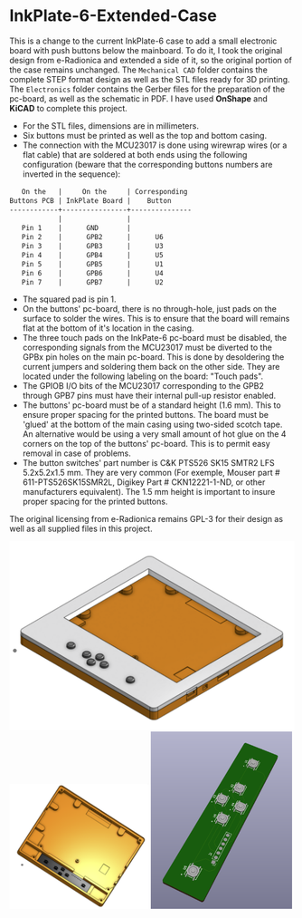 # InkPlate-6-Extended-Case

This is a change to the current InkPlate-6 case to add a small electronic board with push buttons below the mainboard. To do it, I took the original design from e-Radionica and extended a side of it, so the original portion of the case remains unchanged. The `Mechanical CAD` folder contains the complete STEP format design as well as the STL files ready for 3D printing. The `Electronics` folder contains the Gerber files for the preparation of the pc-board, as well as the schematic in PDF. I have used **OnShape** and **KiCAD** to complete this project.

- For the STL files, dimensions are in millimeters. 
- Six buttons must be printed as well as the top and bottom casing.
- The connection with the MCU23017 is done using wirewrap wires (or a flat cable) that are soldered at both ends using the following configuration (beware that the corresponding buttons numbers are inverted in the sequence):

```
   On the   |     On the     | Corresponding 
Buttons PCB | InkPlate Board |    Button
------------+----------------+---------------
            |                |
   Pin 1    |      GND       |
   Pin 2    |      GPB2      |      U6
   Pin 3    |      GPB3      |      U3
   Pin 4    |      GPB4      |      U5
   Pin 5    |      GPB5      |      U1
   Pin 6    |      GPB6      |      U4
   Pin 7    |      GPB7      |      U2
```

- The squared pad is pin 1.
- On the buttons' pc-board, there is no through-hole, just pads on the surface to solder the wires. This is to ensure that the board will remains flat at the bottom of it's location in the casing.
- The three touch pads on the InkPate-6 pc-board must be disabled, the corresponding signals from the MCU23017 must be diverted to the GPBx pin holes on the main pc-board. This is done by desoldering the current jumpers and soldering them back on the other side. They are located under the following labeling on the board: "Touch pads".
- The GPIOB I/O bits of the MCU23017 corresponding to the GPB2 through GPB7 pins must have their internal pull-up resistor enabled.
- The buttons' pc-board must be of a standard height (1.6 mm). This to ensure proper spacing for the printed buttons. The board must be 'glued' at the bottom of the main casing using two-sided scotch tape. An alternative would be using a very small amount of hot glue on the 4 corners on the top of the buttons' pc-board. This is to permit easy removal in case of problems. 
- The button switches' part number is C&K PTS526 SK15 SMTR2 LFS 5.2x5.2x1.5 mm. They are very common (For exemple, Mouser part # 611-PTS526SK15SMR2L, Digikey Part # CKN12221-1-ND, or other manufacturers equivalent). The 1.5 mm height is important to insure proper spacing for the printed buttons.

The original licensing from e-Radionica remains GPL-3 for their design as well as all supplied files in this project.

<img src="Pictures/Inkplate_6_With_Mechanical_Buttons.png" alt="picture" width="600"/>
<img src="Pictures/Bottom_Case_With_Buttons_Board.png" alt="picture" width="250"/><img src="Pictures/Buttons 3D View.png" alt="picture" width="250"/>
